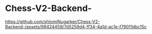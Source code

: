 ﻿# Chess-V2-Backend-
 




https://github.com/shlomiNugarker/Chess-V2-Backend-/assets/98424459/7d5259d4-ff34-4a1d-ac1e-f79011dbc15c

